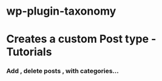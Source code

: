 # wp-plugin-taxonomy

# Creates a custom Post type -Tutorials 

### Add , delete posts , with categories...
